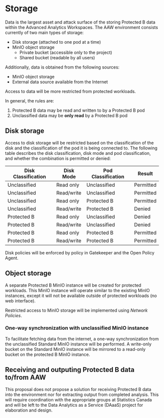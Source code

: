 # Storage

Data is the largest asset and attack surface of the storing Protected B data
within the Advanced Analytics Workspaces. The AAW environment consists
currently of two main types of storage:

*	Disk storage (attached to one pod at a time)
*	MinIO object storage
	* Private bucket (accessible only to the project)
	*	Shared bucket (readable by all users)

Additionally, data is obtained from the following sources:

* MinIO object storage
* External data source available from the Internet

Access to data will be more restricted from protected workloads.

In general, the rules are:

1. Protected B data may be read and written to by a Protected B pod
2. Unclassified data may be **only read** by a Protected B pod

## Disk storage

Access to disk storage will be restricted based on the classification of the
disk and the classification of the pod it is being connected to. The following
table describes the disk classification, disk mode and pod classification, and
whether the combination is permitted or denied:

| Disk Classification | Disk Mode  | Pod Classification | Result    |
|---------------------|------------|--------------------|-----------|
| Unclassified        | Read only  | Unclassified       | Permitted |
| Unclassified        | Read/write | Unclassified       | Permitted |
| Unclassified        | Read only  | Protected B        | Permitted |
| Unclassified        | Read/write | Protected B        | Denied    |
| Protected B         | Read only  | Unclassified       | Denied    |
| Protected B         | Read/write | Unclassified       | Denied    |
| Protected B         | Read only  | Protected B        | Permitted |
| Protected B         | Read/write | Protected B        | Permitted |

Disk policies will be enforced by policy in Gatekeeper and the
Open Policy Agent.

## Object storage

A separate Protected B MinIO instance will be created for protected workloads.
This MinIO instance will operate similar to the existing MinIO instances,
except it will not be available outside of protected workloads
(no web interface).

Restricted access to MinIO storage will be implemented
using *Network Policies*.

### One-way synchronization with unclassified MinIO instance

To facilitate fetching data from the internet, a one-way synchronization from
the unclassified Standard MinIO instance will be performed. A write-only bucket
on the Standard MinIO instance will be mirrored to a read-only bucket on
the protected B MinIO instance.

## Receiving and outputing Protected B data to/from AAW

This proposal does not propose a solution for receiving Protected B data into
the environment nor for extracting output from completed analysis. This will
require coordination with the appropriate groups at Statistics Canada
and will be left to the Data Analytics as a Service (DAaaS) project for
elaboration and design.
